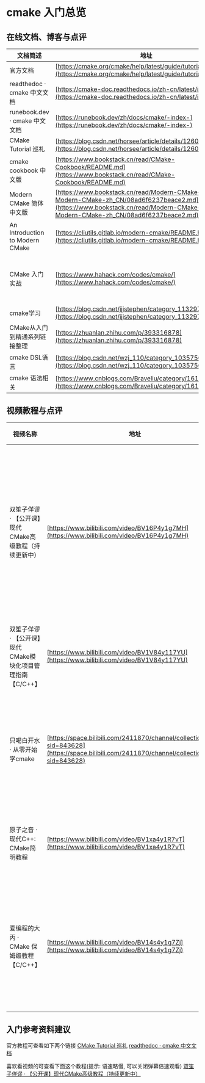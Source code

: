 # cmake 入门总览

## 在线文档、博客与点评

|文档简述|地址|点评|
|--|--|--|
|官方文档|[https://cmake.org/cmake/help/latest/guide/tutorial/index.html](https://cmake.org/cmake/help/latest/guide/tutorial/index.html)|cmake 的官方文档, 懂的都懂|
|readthedoc · cmake 中文文档|[https://cmake-doc.readthedocs.io/zh-cn/latest/index.html](https://cmake-doc.readthedocs.io/zh-cn/latest/index.html)|目前我可以找到的最好的中文文档, 翻译完整|
|runebook.dev · cmake 中文文档|[https://runebook.dev/zh/docs/cmake/-index-](https://runebook.dev/zh/docs/cmake/-index-)|查阅标准函数比较方便|
|CMake Tutorial 巡礼|[https://blog.csdn.net/horsee/article/details/126047555](https://blog.csdn.net/horsee/article/details/126047555)|官方 tutorial 翻译,质量不错|
|cmake cookbook 中文版|[https://www.bookstack.cn/read/CMake-Cookbook/README.md](https://www.bookstack.cn/read/CMake-Cookbook/README.md)|完整,建议粗略看一遍|
|Modern CMake 简体中文版|[https://www.bookstack.cn/read/Modern-CMake-CN-Modern-CMake-zh_CN/08ad6f6237beace2.md](https://www.bookstack.cn/read/Modern-CMake-CN-Modern-CMake-zh_CN/08ad6f6237beace2.md)|较完整, 建议粗略看一遍|
|An Introduction to Modern CMake|[https://cliutils.gitlab.io/modern-cmake/README.html](https://cliutils.gitlab.io/modern-cmake/README.html)|喜欢英文版可以看这个|
|CMake 入门实战|[https://www.hahack.com/codes/cmake/](https://www.hahack.com/codes/cmake/)|可以大略看一遍, 了解一下 `cmake` 是如何使用的, 源码: [https://github.com/wzpan/cmake-demo](https://github.com/wzpan/cmake-demo)|
|cmake学习|[https://blog.csdn.net/jjjstephen/category_11329777.html](https://blog.csdn.net/jjjstephen/category_11329777.html)|比较有参考价值|
|CMake从入门到精通系列链接整理|[https://zhuanlan.zhihu.com/p/393316878](https://zhuanlan.zhihu.com/p/393316878)|吊炸天|
|cmake DSL语言|[https://blog.csdn.net/wzj_110/category_10357507.html](https://blog.csdn.net/wzj_110/category_10357507.html)|另一个吊炸天|
|cmake 语法相关|[https://www.cnblogs.com/Braveliu/category/1614009.html](https://www.cnblogs.com/Braveliu/category/1614009.html)|比较有参考价值|

## 视频教程与点评
|视频名称|地址|点评|
|--|--|--|
|双笙子佯谬 · 【公开课】现代CMake高级教程（持续更新中）|[https://www.bilibili.com/video/BV16P4y1g7MH](https://www.bilibili.com/video/BV16P4y1g7MH)|这个 up 主语速略慢, 就入门来说, 内容极其扎实|
|双笙子佯谬 · 【公开课】现代CMake模块化项目管理指南【C/C++】|[https://www.bilibili.com/video/BV1V84y117YU](https://www.bilibili.com/video/BV1V84y117YU)|还是上一个 up 主的|
|只喝白开水 · 从零开始学cmake|[https://space.bilibili.com/2411870/channel/collectiondetail?sid=843628](https://space.bilibili.com/2411870/channel/collectiondetail?sid=843628)|略零散, 一些较为深入的基操|
|原子之音 · 现代C++: CMake简明教程|[https://www.bilibili.com/video/BV1xa4y1R7vT](https://www.bilibili.com/video/BV1xa4y1R7vT)|较完整,可简单入门|
|爱编程的大丙 · CMake 保姆级教程【C/C++】|[https://www.bilibili.com/video/BV14s4y1g7Zj](https://www.bilibili.com/video/BV14s4y1g7Zj)|卖课的, 这个视频教程可简单入门|

## 入门参考资料建议

官方教程可查看如下两个链接
[CMake Tutorial 巡礼](https://blog.csdn.net/horsee/article/details/126047555)
[readthedoc · cmake 中文文档](https://cmake-doc.readthedocs.io/zh-cn/latest/guide/tutorial/index.html)

喜欢看视频的可查看下面这个教程(提示: 语速略慢, 可以关闭弹幕倍速观看)
[双笙子佯谬 · 【公开课】现代CMake高级教程（持续更新中）](https://www.bilibili.com/video/BV16P4y1g7MH)
